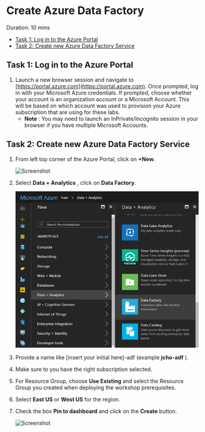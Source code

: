 # Create Azure Data Factory 

Duration: 10 mins

* [Task 1: Log in to the Azure Portal](#task-1-log-in-to-the-azure-portal)
* [Task 2: Create new Azure Data Factory Service](#task-2-create-new-azure-data-factory-service)

## Task 1: Log in to the Azure Portal

1. Launch a new browser session and navigate to [https://portal.azure.com](https://portal.azure.com). Once prompted, log in with your Microsoft Azure credentials. If prompted, choose whether your account is an organization account or a Microsoft Account.  This will be based on which account was used to provision your Azure subscription that are using for these labs.
   - **Note** : You may need to launch an InPrivate/Incognito session in your browser if you have multiple Microsoft Accounts.

## Task 2: Create new Azure Data Factory Service

1. From left top corner of the Azure Portal, click on **+New**.

    ![Screenshot](../images/ex02_create_new_azure_data_factory_service_0.png)

1. Select **Data + Analytics** , click on **Data Factory**.

    ![Screenshot](../images/ex02_create_new_azure_data_factory_service_1.png)

1. Provide a name like [insert your initial here]-adf (example **jcho-adf** ).
2. Make sure to you have the right subscription selected.
3. For Resource Group, choose **Use Existing** and select the Resource Group you created when deploying the workshop prerequisites.
4. Select **East US** or **West US** for the region.
5. Check the box **Pin to dashboard** and click on the **Create** button.

    ![Screenshot](../images/ex02_create_new_azure_data_factory_service_2.png)




